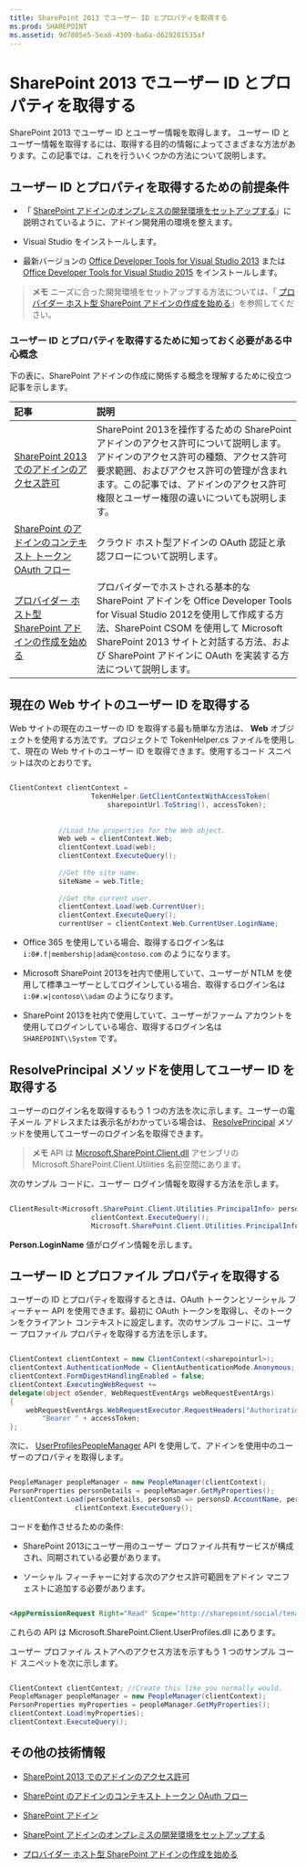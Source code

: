 ```yaml
---
title: SharePoint 2013 でユーザー ID とプロパティを取得する
ms.prod: SHAREPOINT
ms.assetid: 9d7805e5-5ea8-4309-ba6a-d629281535af
---
```



# SharePoint 2013 でユーザー ID とプロパティを取得する
SharePoint 2013 でユーザー ID とユーザー情報を取得します。
ユーザー ID とユーザー情報を取得するには、取得する目的の情報によってさまざまな方法があります。この記事では、これを行ういくつかの方法について説明します。





## ユーザー ID とプロパティを取得するための前提条件
<a name="Prereq"> </a>


- 「 [SharePoint アドインのオンプレミスの開発環境をセットアップする](set-up-an-on-premises-development-environment-for-sharepoint-add-ins.md)」に説明されているように、アドイン開発用の環境を整えます。


- Visual Studio をインストールします。


- 最新バージョンの  [Office Developer Tools for Visual Studio 2013](http://aka.ms/OfficeDevToolsForVS2013) または [Office Developer Tools for Visual Studio 2015](http://aka.ms/OfficeDevToolsForVS2015) をインストールします。



> **メモ**
> ニーズに合った開発環境をセットアップする方法については、「 [プロバイダー ホスト型 SharePoint アドインの作成を始める](get-started-creating-provider-hosted-sharepoint-add-ins.md)」を参照してください。 





### ユーザー ID とプロパティを取得するために知っておく必要がある中心概念

下の表に、SharePoint アドインの作成に関係する概念を理解するために役立つ記事を示します。





|**記事**|**説明**|
|:-----|:-----|
| [SharePoint 2013 でのアドインのアクセス許可](add-in-permissions-in-sharepoint-2013.md) <br/> |SharePoint 2013を操作するための SharePoint アドインのアクセス許可について説明します。アドインのアクセス許可の種類、アクセス許可要求範囲、およびアクセス許可の管理が含まれます。この記事では、アドインのアクセス許可権限とユーザー権限の違いについても説明します。  <br/> |
| [SharePoint のアドインのコンテキスト トークン OAuth フロー](context-token-oauth-flow-for-sharepoint-add-ins.md) <br/> |クラウド ホスト型アドインの OAuth 認証と承認フローについて説明します。  <br/> |
| [プロバイダー ホスト型 SharePoint アドインの作成を始める](get-started-creating-provider-hosted-sharepoint-add-ins.md) <br/> |プロバイダーでホストされる基本的な SharePoint アドインを Office Developer Tools for Visual Studio 2012を使用して作成する方法、SharePoint CSOM を使用して Microsoft SharePoint 2013 サイトと対話する方法、および SharePoint アドインに OAuth を実装する方法について説明します。  <br/> |
 

## 現在の Web サイトのユーザー ID を取得する
<a name="WebsiteUserID"> </a>

Web サイトの現在のユーザーの ID を取得する最も簡単な方法は、 **Web** オブジェクトを使用する方法です。プロジェクトで TokenHelper.cs ファイルを使用して、現在の Web サイトのユーザー ID を取得できます。使用するコード スニペットは次のとおりです。



```cs

ClientContext clientContext =
                    TokenHelper.GetClientContextWithAccessToken(
                        sharepointUrl.ToString(), accessToken);
 
 
            //Load the properties for the Web object.
            Web web = clientContext.Web;
            clientContext.Load(web);
            clientContext.ExecuteQuery();
 
            //Get the site name.
            siteName = web.Title;
 
            //Get the current user.
            clientContext.Load(web.CurrentUser);
            clientContext.ExecuteQuery();
            currentUser = clientContext.Web.CurrentUser.LoginName;
```


- Office 365 を使用している場合、取得するログイン名は  `i:0#.f|membership|adam@contoso.com` のようになります。


- Microsoft SharePoint 2013を社内で使用していて、ユーザーが NTLM を使用して標準ユーザーとしてログインしている場合、取得するログイン名は  `i:0#.w|contoso\\adam` のようになります。


- SharePoint 2013を社内で使用していて、ユーザーがファーム アカウントを使用してログインしている場合、取得するログイン名は  `SHAREPOINT\\System` です。



## ResolvePrincipal メソッドを使用してユーザー ID を取得する
<a name="ResolvePrincipal"> </a>

ユーザーのログイン名を取得するもう 1 つの方法を次に示します。ユーザーの電子メール アドレスまたは表示名がわかっている場合は、 [ResolvePrincipal](https://msdn.microsoft.com/library/Microsoft.SharePoint.Utilities.SPUtility.ResolvePrincipal.aspx) メソッドを使用してユーザーのログイン名を取得できます。




> **メモ**
> API は  [Microsoft.SharePoint.Client.dll](http://msdn.microsoft.com/ja-jp/library/microsoft.sharepoint.client.utilities.utility.resolveprincipal.aspx) アセンブリの Microsoft.SharePoint.Client.Utilities 名前空間にあります。




次のサンプル コードに、ユーザー ログイン情報を取得する方法を示します。





```cs

ClientResult<Microsoft.SharePoint.Client.Utilities.PrincipalInfo> persons = Microsoft.SharePoint.Client.Utilities.Utility.ResolvePrincipal(clientContext, clientContext.Web, <email>, Microsoft.SharePoint.Client.Utilities.PrincipalType.User, Microsoft.SharePoint.Client.Utilities.PrincipalSource.All, null, true);
                    clientContext.ExecuteQuery();
                    Microsoft.SharePoint.Client.Utilities.PrincipalInfo person = persons.Value;
```

 **Person.LoginName** 値がログイン情報を示します。




## ユーザー ID とプロファイル プロパティを取得する
<a name="Profile"> </a>

ユーザーの ID とプロパティを取得するときは、OAuth トークンとソーシャル フィーチャー API を使用できます。最初に OAuth トークンを取得し、そのトークンをクライアント コンテキストに設定します。次のサンプル コードに、ユーザー プロファイル プロパティを取得する方法を示します。



```cs

ClientContext clientContext = new ClientContext(<sharepointurl>);
clientContext.AuthenticationMode = ClientAuthenticationMode.Anonymous;
clientContext.FormDigestHandlingEnabled = false;
clientContext.ExecutingWebRequest +=
delegate(object oSender, WebRequestEventArgs webRequestEventArgs)
{                  
    webRequestEventArgs.WebRequestExecutor.RequestHeaders["Authorization"] =
        "Bearer " + accessToken;
};
```

次に、 [UserProfilesPeopleManager](https://msdn.microsoft.com/library/Microsoft.SharePoint.Client.UserProfilesPeopleManager.aspx) API を使用して、アドインを使用中のユーザーのプロパティを取得します。





```cs

PeopleManager peopleManager = new PeopleManager(clientContext);
PersonProperties personDetails = peopleManager.GetMyProperties();
clientContext.Load(personDetails, personsD => personsD.AccountName, personsD => personsD.Email,  personsD => personsD.DisplayName);
                clientContext.ExecuteQuery();
```

コードを動作させるための条件:




- SharePoint 2013にユーザー用のユーザー プロファイル共有サービスが構成され、同期されている必要があります。


- ソーシャル フィーチャーに対する次のアクセス許可範囲をアドイン マニフェストに追加する必要があります。

 ```XML

<AppPermissionRequest Right="Read" Scope="http://sharepoint/social/tenant" />

 ```

これらの API は Microsoft.SharePoint.Client.UserProfiles.dll にあります。



ユーザー プロファイル ストアへのアクセス方法を示すもう 1 つのサンプル コード スニペットを次に示します。





```cs

ClientContext clientContext; //Create this like you normally would.           
PeopleManager peopleManager = new PeopleManager(clientContext);
PersonProperties myProperties = peopleManager.GetMyProperties();
clientContext.Load(myProperties);
clientContext.ExecuteQuery();
```


## その他の技術情報
<a name="AdditionalResources"> </a>


-  [SharePoint 2013 でのアドインのアクセス許可](add-in-permissions-in-sharepoint-2013.md)


-  [SharePoint のアドインのコンテキスト トークン OAuth フロー](context-token-oauth-flow-for-sharepoint-add-ins.md)


-  [SharePoint アドイン](sharepoint-add-ins.md)


-  [SharePoint アドインのオンプレミスの開発環境をセットアップする](set-up-an-on-premises-development-environment-for-sharepoint-add-ins.md)


-  [プロバイダー ホスト型 SharePoint アドインの作成を始める](get-started-creating-provider-hosted-sharepoint-add-ins.md)



